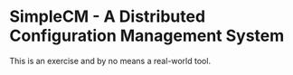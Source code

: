 # SimpleCM - A Distributed Configuration Management System

This is an exercise and by no means a real-world tool.